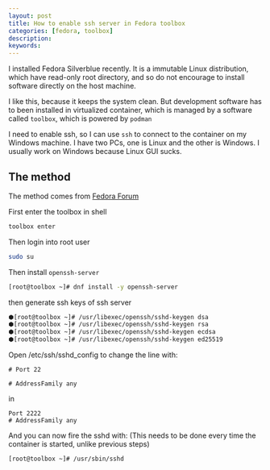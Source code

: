 ```yaml
---
layout: post
title: How to enable ssh server in Fedora toolbox
categories: [fedora, toolbox]
description:
keywords:
---
```


I installed Fedora Silverblue recently.
It is a immutable Linux distribution, which have read-only root directory,
and so do not encourage to install software directly on the host machine.

I like this, because it keeps the system clean.
But development software has to been installed in virtualized container, which is managed by a software called `toolbox`, which is powered by `podman`

I need to enable ssh, so I can use `ssh` to connect to the container on my Windows machine. I have two PCs, one is Linux and the other is Windows. I usually work on Windows because Linux GUI sucks.

## The method

The method comes from [Fedora Forum](https://discussion.fedoraproject.org/t/ssh-into-a-toolbox/2155/12)

First enter the toolbox in shell

```sh
toolbox enter
```

Then login into root user

```sh
sudo su
```

Then install `openssh-server`

```sh
[root@toolbox ~]# dnf install -y openssh-server
```

then generate ssh keys of ssh server

```sh
⬢[root@toolbox ~]# /usr/libexec/openssh/sshd-keygen dsa
⬢[root@toolbox ~]# /usr/libexec/openssh/sshd-keygen rsa
⬢[root@toolbox ~]# /usr/libexec/openssh/sshd-keygen ecdsa
⬢[root@toolbox ~]# /usr/libexec/openssh/sshd-keygen ed25519
```

Open /etc/ssh/sshd_config to change the line with:

```text
# Port 22

# AddressFamily any
```

in

```text
Port 2222
# AddressFamily any
```

And you can now fire the sshd with:
(This needs to be done every time the container is started, unlike previous steps)

```sh
[root@toolbox ~]# /usr/sbin/sshd
```

